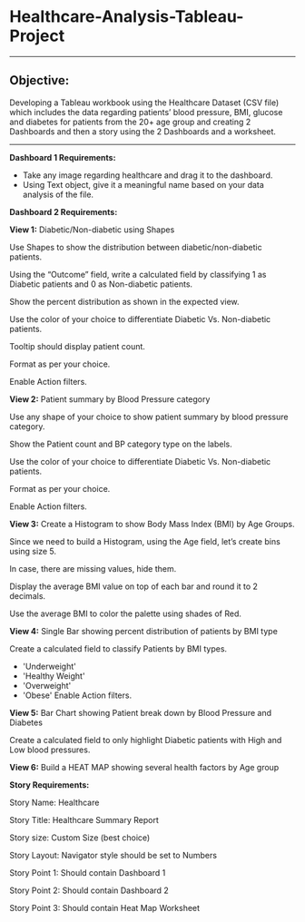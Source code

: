 # Healthcare-Analysis-Tableau-Project

---
## Objective: 
Developing a Tableau workbook using the Healthcare Dataset (CSV file) which includes the data regarding patients’ blood pressure, BMI, glucose and diabetes for patients from the 20+ age group and creating 2 Dashboards and then a story using the 2 Dashboards and a worksheet.


---
**Dashboard 1 Requirements:**
  - Take any image regarding healthcare and drag it to the dashboard.
  - Using Text object, give it a meaningful name based on your data analysis of the file.

**Dashboard 2 Requirements:**

**View 1:** 
Diabetic/Non-diabetic using Shapes

Use Shapes to show the distribution between diabetic/non-diabetic patients.

Using the “Outcome” field, write a calculated field by classifying 1 as Diabetic patients and 0 as Non-diabetic patients.

Show the percent distribution as shown in the expected view.

Use the color of your choice to differentiate Diabetic Vs. Non-diabetic patients.

Tooltip should display patient count.

Format as per your choice.

Enable Action filters.
 
**View 2:** 
Patient summary by Blood Pressure category

Use any shape of your choice to show patient summary by blood pressure category.

Show the Patient count and BP category type on the labels.

Use the color of your choice to differentiate Diabetic Vs. Non-diabetic patients.

Format as per your choice.

Enable Action filters.

**View 3:** 
Create a Histogram to show Body Mass Index (BMI) by Age Groups.

Since we need to build a Histogram, using the Age field, let’s create bins using size 5.

In case, there are missing values, hide them.

Display the average BMI value on top of each bar and round it to 2 decimals.

Use the average BMI to color the palette using shades of Red.
 
**View 4:**
Single Bar showing percent distribution of patients by BMI type
            
Create a calculated field to classify Patients by BMI types.
 - 'Underweight'
 - 'Healthy Weight'
 - 'Overweight'
 - 'Obese'
Enable Action filters.
 
**View 5:**
Bar Chart showing Patient break down by Blood Pressure and Diabetes

Create a calculated field to only highlight Diabetic patients with High and Low blood pressures. 
  
**View 6:**
Build a HEAT MAP showing several health factors by Age group
   
**Story Requirements:**

Story Name: Healthcare
                    
Story Title: Healthcare Summary Report
                      
Story size:  Custom Size (best choice)
                   
Story Layout: Navigator style should be set to Numbers
                    
Story Point 1: Should contain Dashboard 1
                   
Story Point 2: Should contain Dashboard 2
                     
Story Point 3: Should contain Heat Map Worksheet
    
   
